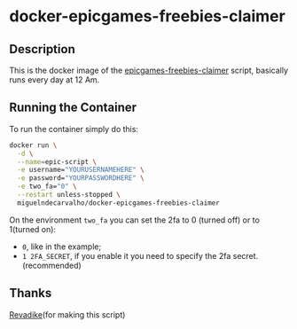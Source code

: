# docker-epicgames-freebies-claimer

## Description

This is the docker image of the [epicgames-freebies-claimer](https://github.com/Revadike/epicgames-freebies-claimer) script, basically runs every day at 12 Am.

## Running the Container

To run the container simply do this:

```bash
docker run \
  -d \
  --name=epic-script \
  -e username="YOURUSERNAMEHERE" \
  -e password="YOURPASSWORDHERE" \
  -e two_fa="0" \
  --restart unless-stopped \
  miguelndecarvalho/docker-epicgames-freebies-claimer
```

On the environment `two_fa` you can set the 2fa to 0 (turned off) or to 1(turned on):
 - `0`, like in the example;
 - `1 2FA_SECRET`, if you enable it you need to specify the 2fa secret. (recommended)

## Thanks

[Revadike](https://github.com/Revadike)(for making this script)